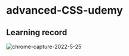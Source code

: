 # advanced-CSS-udemy

## Learning record

![chrome-capture-2022-5-25](README.assets/chrome-capture-2022-5-25.gif)
